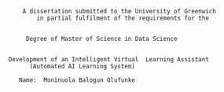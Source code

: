                    A dissertation submitted to the University of Greenwich 
                       in partial fulfilment of the requirements for the 
  
  
                    Degree of Master of Science in Data Science


               Development of an Intelligent Virtual  Learning Assistant
                     (Automated AI Learning System)

                  Name:  Moninuola Balogun Olufunke


